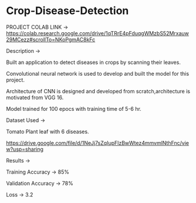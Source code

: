 # Crop-Disease-Detection

PROJECT COLAB LINK -> https://colab.research.google.com/drive/1qTRrE4pFduqgWMzbS52Mrxauw29MCezz#scrollTo=NKoPgmAC8kFc



Description -> 

Built an application to detect diseases in crops by scanning their leaves.

Convolutional neural network is used to develop and built the model for this project.

Architecture of CNN is designed and developed from scratch,architecture is motivated from VGG 16.

Model trained for 100 epocs with training time of 5-6 hr.



Dataset Used -> 

Tomato Plant leaf with 6 diseases.

https://drive.google.com/file/d/1NeJj7sZqIupFlzBwWtez4mmvmlNthFnc/view?usp=sharing



Results ->

Training Accuracy -> 85%

Validation Accuracy -> 78%

Loss -> 3.2

